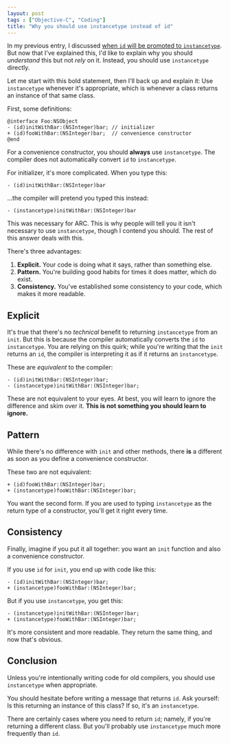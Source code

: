 ```yaml
---
layout: post
tags : ["Objective-C", "Coding"]
title: "Why you should use instancetype instead of id"
---
```

In my previous entry, I discussed [when `id` will be promoted to `instancetype`][1]. But now that I've explained this, I'd like to explain why you should *understand* this but not *rely* on it. Instead, you should use `instancetype` directly.

Let me start with this bold statement, then I'll back up and explain it: Use `instancetype` whenever it's appropriate, which is whenever a class returns an instance of that same class.

First, some definitions:

    @interface Foo:NSObject
    - (id)initWithBar:(NSInteger)bar; // initializer
    + (id)fooWithBar:(NSInteger)bar;  // convenience constructor
    @end

For a convenience constructor, you should **always** use `instancetype`. The compiler does not automatically convert `id` to `instancetype`.

For initializer, it's more complicated. When you type this:

    - (id)initWithBar:(NSInteger)bar

…the compiler will pretend you typed this instead:

    - (instancetype)initWithBar:(NSInteger)bar

This was necessary for ARC. This is why people will tell you it isn't necessary to use `instancetype`, though I contend you should. The rest of this answer deals with this.

There's three advantages:

1. **Explicit.** Your code is doing what it says, rather than something else.
2. **Pattern.** You're building good habits for times it does matter, which do exist.
3. **Consistency.** You've established some consistency to your code, which makes it more readable.

## Explicit ##

It's true that there's no *technical* benefit to returning `instancetype` from an `init`. But this is because the compiler automatically converts the `id` to `instancetype`. You are relying on this quirk; while you're writing that the `init` returns an `id`, the compiler is interpreting it as if it returns an `instancetype`.

These are *equivalent* to the compiler:

    - (id)initWithBar:(NSInteger)bar;
    - (instancetype)initWithBar:(NSInteger)bar;

These are not equivalent to your eyes. At best, you will learn to ignore the difference and skim over it. **This is not something you should learn to ignore.**

## Pattern ##

While there's no difference with `init` and other methods, there **is** a different as soon as you define a convenience constructor.

These two are not equivalent:

    + (id)fooWithBar:(NSInteger)bar;
    + (instancetype)fooWithBar:(NSInteger)bar;

You want the second form. If you are used to typing `instancetype` as the return type of a constructor, you'll get it right every time.

## Consistency ##

Finally, imagine if you put it all together: you want an `init` function and also a convenience constructor.

If you use `id` for `init`, you end up with code like this:

    - (id)initWithBar:(NSInteger)bar;
    + (instancetype)fooWithBar:(NSInteger)bar;

But if you use `instancetype`, you get this:

    - (instancetype)initWithBar:(NSInteger)bar;
    + (instancetype)fooWithBar:(NSInteger)bar;

It's more consistent and more readable. They return the same thing, and now that's obvious.

## Conclusion ##

Unless you're intentionally writing code for old compilers, you should use `instancetype` when appropriate.

You should hesitate before writing a message that returns `id`. Ask yourself: Is this returning an instance of this class? If so, it's an `instancetype`.

There are certainly cases where you need to return `id`; namely, if you're returning a different class. But you'll probably use `instancetype` much more frequently than `id`.

[1]: http://tewha.net/2013/01/when-is-id-promoted-to-instancetype/
